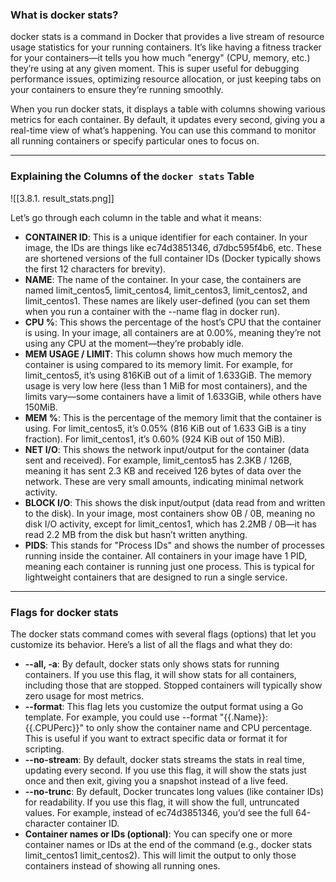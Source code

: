 ### What is docker stats?

docker stats is a command in Docker that provides a live stream of resource usage statistics for your running containers. It’s like having a fitness tracker for your containers—it tells you how much "energy" (CPU, memory, etc.) they’re using at any given moment. This is super useful for debugging performance issues, optimizing resource allocation, or just keeping tabs on your containers to ensure they’re running smoothly.

When you run docker stats, it displays a table with columns showing various metrics for each container. By default, it updates every second, giving you a real-time view of what’s happening. You can use this command to monitor all running containers or specify particular ones to focus on.

---

### Explaining the Columns of the `docker stats` Table

![[3.8.1. result_stats.png]]

Let’s go through each column in the table and what it means:

- **CONTAINER ID**: This is a unique identifier for each container. In your image, the IDs are things like ec74d3851346, d7dbc595f4b6, etc. These are shortened versions of the full container IDs (Docker typically shows the first 12 characters for brevity).
- **NAME**: The name of the container. In your case, the containers are named limit_centos5, limit_centos4, limit_centos3, limit_centos2, and limit_centos1. These names are likely user-defined (you can set them when you run a container with the --name flag in docker run).
- **CPU %**: This shows the percentage of the host’s CPU that the container is using. In your image, all containers are at 0.00%, meaning they’re not using any CPU at the moment—they’re probably idle.
- **MEM USAGE / LIMIT**: This column shows how much memory the container is using compared to its memory limit. For example, for limit_centos5, it’s using 816KiB out of a limit of 1.633GiB. The memory usage is very low here (less than 1 MiB for most containers), and the limits vary—some containers have a limit of 1.633GiB, while others have 150MiB.
- **MEM %**: This is the percentage of the memory limit that the container is using. For limit_centos5, it’s 0.05% (816 KiB out of 1.633 GiB is a tiny fraction). For limit_centos1, it’s 0.60% (924 KiB out of 150 MiB).
- **NET I/O**: This shows the network input/output for the container (data sent and received). For example, limit_centos5 has 2.3KB / 126B, meaning it has sent 2.3 KB and received 126 bytes of data over the network. These are very small amounts, indicating minimal network activity.
- **BLOCK I/O**: This shows the disk input/output (data read from and written to the disk). In your image, most containers show 0B / 0B, meaning no disk I/O activity, except for limit_centos1, which has 2.2MB / 0B—it has read 2.2 MB from the disk but hasn’t written anything.
- **PIDS**: This stands for "Process IDs" and shows the number of processes running inside the container. All containers in your image have 1 PID, meaning each container is running just one process. This is typical for lightweight containers that are designed to run a single service.

---

### Flags for docker stats

The docker stats command comes with several flags (options) that let you customize its behavior. Here’s a list of all the flags and what they do:

- **--all, -a**: By default, docker stats only shows stats for running containers. If you use this flag, it will show stats for all containers, including those that are stopped. Stopped containers will typically show zero usage for most metrics.
- **--format**: This flag lets you customize the output format using a Go template. For example, you could use --format "{{.Name}}: {{.CPUPerc}}" to only show the container name and CPU percentage. This is useful if you want to extract specific data or format it for scripting.
- **--no-stream**: By default, docker stats streams the stats in real time, updating every second. If you use this flag, it will show the stats just once and then exit, giving you a snapshot instead of a live feed.
- **--no-trunc**: By default, Docker truncates long values (like container IDs) for readability. If you use this flag, it will show the full, untruncated values. For example, instead of ec74d3851346, you’d see the full 64-character container ID.
- **Container names or IDs (optional)**: You can specify one or more container names or IDs at the end of the command (e.g., docker stats limit_centos1 limit_centos2). This will limit the output to only those containers instead of showing all running ones.